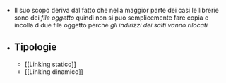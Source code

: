 - Il suo scopo deriva dal fatto che nella maggior parte dei casi le librerie sono dei _file oggetto_ quindi non si può semplicemente fare copia e incolla d due file oggetto perché _gli indirizzi dei salti vanno rilocati_
- ## Tipologie
	- [[Linking statico]]
	- [[Linking dinamico]]